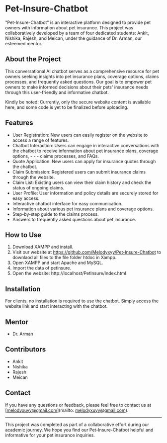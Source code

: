 # Pet-Insure-Chatbot

"Pet-Insure-Chatbot" is an interactive platform designed to provide pet owners with information about pet insurance. This project was collaboratively developed by a team of four dedicated students: Ankit, Nishika, Rajesh, and Meican, under the guidance of Dr. Arman, our esteemed mentor.

## About the Project

This conversational AI chatbot serves as a comprehensive resource for pet owners seeking insights into pet insurance plans, coverage options, claims processes, and frequently asked questions. Our goal is to empower pet owners to make informed decisions about their pets' insurance needs through this user-friendly and informative chatbot.

Kindly be noted: Currently, only the secure website content is available here, and some code is yet to be finalized before uploading.

## Features

- User Registration: New users can easily register on the website to access a range of features.
- Chatbot Interaction: Users can engage in interactive conversations with the chatbot to receive information about pet insurance plans, coverage options, - - - claims processes, and FAQs.
- Quote Application: New users can apply for insurance quotes through the chatbot.
- Claim Submission: Registered users can submit insurance claims through the website.
- Claim List: Existing users can view their claim history and check the status of ongoing claims.
- User Profile: User information and policy details are securely stored for easy access.
- Interactive chatbot interface for easy communication.
- Information about various pet insurance plans and coverage options.
- Step-by-step guide to the claims process.
- Answers to frequently asked questions about pet insurance.



## How to Use

1. Download XAMPP and install.
2. Visit our website at https://github.com/Melodyxyy/Pet-Insure-Chatbot to downlaod all files to the file folder htdoc in Xampp.
3. Open XAMPP and start Apache and MySQL.
4. Import the data of petinsure.
5. Open the website: http://localhost/PetInsure/Index.html

## Installation

For clients, no installation is required to use the chatbot. Simply access the website link and start interacting with the chatbot.

## Mentor

- Dr. Arman

## Contributors

- Ankit
- Nishika
- Rajesh
- Meican

## Contact

If you have any questions or feedback, please feel free to contact us at [melodyxuyy@gmail.com](mailto: melodyxuyy@gmail.com).

---

This project was completed as part of a collaborative effort during our academic journey. We hope you find our Pet-Insure-Chatbot helpful and informative for your pet insurance inquiries.

